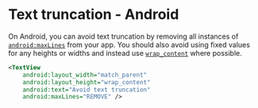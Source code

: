 # Text truncation - Android

On Android, you can avoid text truncation by removing all instances of [`android:maxLines`](https://developer.android.com/reference/android/widget/TextView#attr_android:maxLines) from your app. You should also avoid using fixed values for any heights or widths and instead use [`wrap_content`](https://developer.android.com/reference/android/view/ViewGroup.LayoutParams#WRAP_CONTENT) where possible.

```xml
<TextView
    android:layout_width="match_parent"
    android:layout_height="wrap_content"
    android:text="Avoid text truncation"
    android:maxLines="REMOVE" />
```
